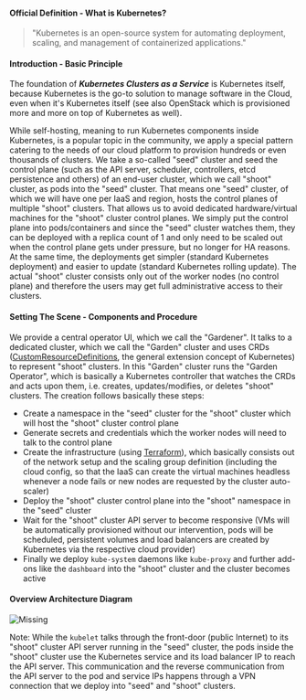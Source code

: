 #### Official Definition - What is Kubernetes?

>  "Kubernetes is an open-source system for automating deployment, scaling, and management of containerized applications."

#### Introduction - Basic Principle

The foundation of _**Kubernetes Clusters as a Service**_ is Kubernetes itself, because Kubernetes is the go-to solution to manage software in the Cloud, even when it's Kubernetes itself (see also OpenStack which is provisioned more and more on top of Kubernetes as well).

While self-hosting, meaning to run Kubernetes components inside Kubernetes, is a popular topic in the community, we apply a special pattern catering to the needs of our cloud platform to provision hundreds or even thousands of clusters. We take a so-called "seed" cluster and seed the control plane (such as the API server, scheduler, controllers, etcd persistence and others) of an end-user cluster, which we call "shoot" cluster, as pods into the "seed" cluster. That means one "seed" cluster, of which we will have one per IaaS and region, hosts the control planes of multiple "shoot" clusters. That allows us to avoid dedicated hardware/virtual machines for the "shoot" cluster control planes. We simply put the control plane into pods/containers and since the "seed" cluster watches them, they can be deployed with a replica count of 1 and only need to be scaled out when the control plane gets under pressure, but no longer for HA reasons. At the same time, the deployments get simpler (standard Kubernetes deployment) and easier to update (standard Kubernetes rolling update). The actual "shoot" cluster consists only out of the worker nodes (no control plane) and therefore the users may get full administrative access to their clusters.

#### Setting The Scene - Components and Procedure

We provide a central operator UI, which we call the "Gardener". It talks to a dedicated cluster, which we call the "Garden" cluster and uses CRDs ([CustomResourceDefinitions](https://kubernetes.io/docs/concepts/api-extension/custom-resources/#customresourcedefinitions), the general extension concept of Kubernetes) to represent "shoot" clusters. In this "Garden" cluster runs the "Garden Operator", which is basically a Kubernetes controller that watches the CRDs and acts upon them, i.e. creates, updates/modifies, or deletes "shoot" clusters. The creation follows basically these steps:
* Create a namespace in the "seed" cluster for the "shoot" cluster which will host the "shoot" cluster control plane
* Generate secrets and credentials which the worker nodes will need to talk to the control plane
* Create the infrastructure (using [Terraform](https://www.terraform.io/)), which basically consists out of the network setup and the scaling group definition (including the cloud config, so that the IaaS can create the virtual machines headless whenever a node fails or new nodes are requested by the cluster auto-scaler)
* Deploy the "shoot" cluster control plane into the "shoot" namespace in the "seed" cluster
* Wait for the "shoot" cluster API server to become responsive (VMs will be automatically provisioned without our intervention, pods will be scheduled, persistent volumes and load balancers are created by Kubernetes via the respective cloud provider)
* Finally we deploy `kube-system` daemons like `kube-proxy` and further add-ons like the `dashboard` into the "shoot" cluster and the cluster becomes active

#### Overview Architecture Diagram

![Missing](https://github.com/gardener/gardener-docs/blob/master/images/tam-block-diagram-overview.png)

Note: While the `kubelet` talks through the front-door (public Internet) to its "shoot" cluster API server running in the "seed" cluster, the pods inside the "shoot" cluster use the Kubernetes service and its load balancer IP to reach the API server. This communication and the reverse communication from the API server to the pod and service  IPs happens through a VPN connection that we deploy into "seed" and "shoot" clusters.
